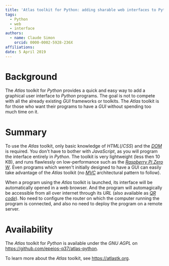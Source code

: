 ```yaml
---
title: 'Atlas toolkit for Python: adding sharable web interfaces to Python programs'
tags:
  - Python
  - web
  - interface
authors:
  - name: Claude Simon
    orcid: 0000-0002-5928-236X
affiliations:
date: 5 April 2019
---
```


# Background

The *Atlas* toolkit for *Python* provides a quick and easy way to add a graphical user interface to *Python* programs. The goal is not to compete with all the already existing *GUI* frameworks or toolkits. The *Atlas* toolkit is for those who want their programs to have a *GUI* without spending too much time on it.

# Summary

To use the *Atlas* toolkit, only basic knowledge of *HTML*(/*CSS*) and the [*DOM*](https://en.wikipedia.org/wiki/Document_Object_Model) is required. You don't have to bother with *JavaScript*, as you will program the interface entirely in *Python*. The toolkit is very lightweight (less then 10 KB), and runs flawlessly on low-performance such as the [*Raspberry Pi Zero W*](https://q37.info/s/uthai3us). Even programs which weren't initially designed to have a GUI can easily take advantage of the *Atlas* toolkit (no [*MVC*](https://en.wikipedia.org/wiki/Model%E2%80%93view%E2%80%93controller) architectural pattern to follow).

When a program using the *Atlas* toolkit is launched, its interface will be automatically opened in a web browser. And the program will automagically be accessible from all over internet through its *URL* (also available as [*QR code*](https://en.wikipedia.org/wiki/QR_code)). No need to configure the router on which the computer running the program is connected, and also no need to deploy the program on a remote server.

# Availability

The *Atlas* toolkit for *Python* is available under the *GNU* *AGPL* on <https://github.com/epeios-q37/atlas-python>.

To learn more about the *Atlas* toolkit, see <https://atlastk.org>.
